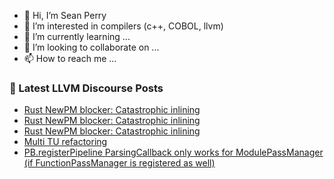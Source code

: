 - 👋 Hi, I’m Sean Perry
- 👀 I’m interested in compilers (c++, COBOL, llvm)
- 🌱 I’m currently learning ...
- 💞️ I’m looking to collaborate on ...
- 📫 How to reach me ...

<!---
s66perry/s66perry is a ✨ special ✨ repository because its `README.md` (this file) appears on your GitHub profile.
You can click the Preview link to take a look at your changes.
--->
### 📕 Latest LLVM Discourse Posts

<!-- DISCOURSE-LLVM:START -->
- [Rust NewPM blocker: Catastrophic inlining](https://llvm.discourse.group/t/rust-newpm-blocker-catastrophic-inlining/6171/4)
- [Rust NewPM blocker: Catastrophic inlining](https://llvm.discourse.group/t/rust-newpm-blocker-catastrophic-inlining/6171/3)
- [Rust NewPM blocker: Catastrophic inlining](https://llvm.discourse.group/t/rust-newpm-blocker-catastrophic-inlining/6171/2)
- [Multi TU refactoring](https://llvm.discourse.group/t/multi-tu-refactoring/6154/2)
- [PB.registerPipeline ParsingCallback only works for ModulePassManager &lpar;if FunctionPassManager is registered as well&rpar;](https://llvm.discourse.group/t/pb-registerpipeline-parsingcallback-only-works-for-modulepassmanager-if-functionpassmanager-is-registered-as-well/5969/3)
<!-- DISCOURSE-LLVM:END -->

